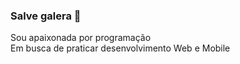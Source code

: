 ### Salve galera 👋

Sou apaixonada por programação
<br/>Em busca de praticar desenvolvimento Web e Mobile



